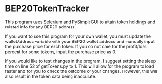 # BEP20TokenTracker
This program uses Selenium and PySimpleGUI to attain token holdings and related 
info for any BEP20 address. 

If you want to use this program for your own wallet, you must update the 
walletAddress variable with your BEP20 wallet address and manually input the 
purchase price for each token. If you do not care for the profit/loss percent
for some tokens, input the purchase price as 0.

If you would like to test changes in the program, I suggest setting the sleep
time on line 52 of getTokens.py to 1. This will allow for the program to load
faster and for you to check the outcome of your changes. However, this will
also result in the token data being inaccurate.

